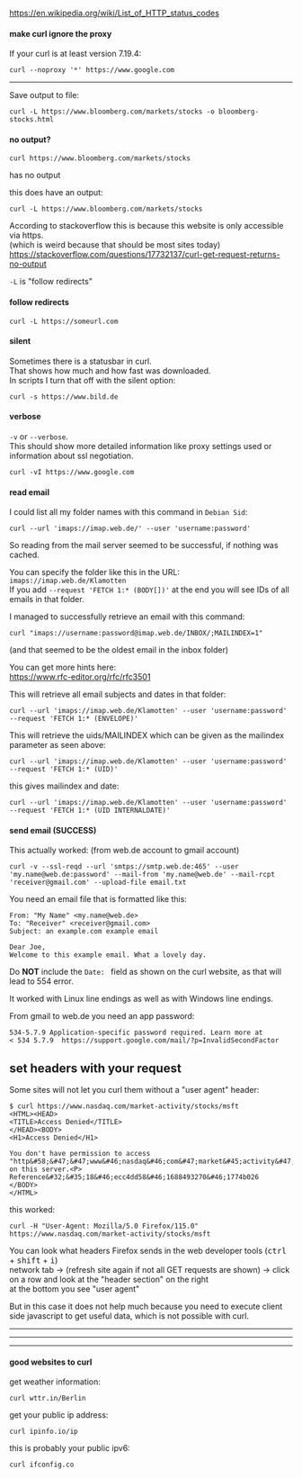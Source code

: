 https://en.wikipedia.org/wiki/List_of_HTTP_status_codes

#### make curl ignore the proxy

If your curl is at least version 7.19.4:
```
curl --noproxy '*' https://www.google.com
```

***

Save output to file:
```
curl -L https://www.bloomberg.com/markets/stocks -o bloomberg-stocks.html
```

#### no output?

```
curl https://www.bloomberg.com/markets/stocks
```
has no output

this does have an output:
```
curl -L https://www.bloomberg.com/markets/stocks
```

According to stackoverflow this is because this website is only accessible via https.\
(which is weird because that should be most sites today)\
https://stackoverflow.com/questions/17732137/curl-get-request-returns-no-output

`-L` is "follow redirects"

#### follow redirects

```
curl -L https://someurl.com
```

#### silent

Sometimes there is a statusbar in curl.\
That shows how much and how fast was downloaded.\
In scripts I turn that off with the silent option:
```
curl -s https://www.bild.de
```

#### verbose

`-v` or `--verbose`.\
This should show more detailed information like proxy settings used or information about ssl negotiation.
```
curl -vI https://www.google.com
```

#### read email

I could list all my folder names with this command in `Debian Sid`:
```
curl --url 'imaps://imap.web.de/' --user 'username:password'
```
So reading from the mail server seemed to be successful, if nothing was cached.

You can specify the folder like this in the URL: `imaps://imap.web.de/Klamotten`\
If you add `--request 'FETCH 1:* (BODY[])'` at the end you will see IDs of all emails in that folder.

I managed to successfully retrieve an email with this command:
```
curl "imaps://username:password@imap.web.de/INBOX/;MAILINDEX=1"
```
(and that seemed to be the oldest email in the inbox folder)

You can get more hints here:\
https://www.rfc-editor.org/rfc/rfc3501

This will retrieve all email subjects and dates in that folder:
```
curl --url 'imaps://imap.web.de/Klamotten' --user 'username:password' --request 'FETCH 1:* (ENVELOPE)'
```

This will retrieve the uids/MAILINDEX which can be given as the mailindex parameter as seen above:
```
curl --url 'imaps://imap.web.de/Klamotten' --user 'username:password' --request 'FETCH 1:* (UID)'
```

this gives mailindex and date:
```
curl --url 'imaps://imap.web.de/Klamotten' --user 'username:password' --request 'FETCH 1:* (UID INTERNALDATE)'
```

#### send email (SUCCESS)

This actually worked: (from web.de account to gmail account)
```
curl -v --ssl-reqd --url 'smtps://smtp.web.de:465' --user 'my.name@web.de:password' --mail-from 'my.name@web.de' --mail-rcpt 'receiver@gmail.com' --upload-file email.txt
```
You need an email file that is formatted like this:
```
From: "My Name" <my.name@web.de>
To: "Receiver" <receiver@gmail.com>
Subject: an example.com example email

Dear Joe,
Welcome to this example email. What a lovely day.
```

Do **NOT** include the `Date: ` field as shown on the curl website, as that will lead to 554 error.

It worked with Linux line endings as well as with Windows line endings.

From gmail to web.de you need an app password:
```
534-5.7.9 Application-specific password required. Learn more at
< 534 5.7.9  https://support.google.com/mail/?p=InvalidSecondFactor
```

## set headers with your request

Some sites will not let you curl them without a "user agent" header:
```
$ curl https://www.nasdaq.com/market-activity/stocks/msft
<HTML><HEAD>
<TITLE>Access Denied</TITLE>
</HEAD><BODY>
<H1>Access Denied</H1>
 
You don't have permission to access "http&#58;&#47;&#47;www&#46;nasdaq&#46;com&#47;market&#45;activity&#47;stocks&#47;msft" on this server.<P>
Reference&#32;&#35;18&#46;ecc4dd58&#46;1688493270&#46;1774b026
</BODY>
</HTML>
```

this worked:
```
curl -H "User-Agent: Mozilla/5.0 Firefox/115.0" https://www.nasdaq.com/market-activity/stocks/msft
```
You can look what headers Firefox sends in the web developer tools (<kbd>ctrl</kbd> + <kbd>shift</kbd> + <kbd>i</kbd>)\
network tab -> (refresh site again if not all GET requests are shown) -> click on a row and look at the "header section" on the right\
at the bottom you see "user agent"

But in this case it does not help much because you need to execute client side javascript to get useful data, which is not possible with curl.

***
***
***

#### good websites to curl

get weather information:
```
curl wttr.in/Berlin
```

get your public ip address:
```
curl ipinfo.io/ip
```
this is probably your public ipv6:
```
curl ifconfig.co
```

